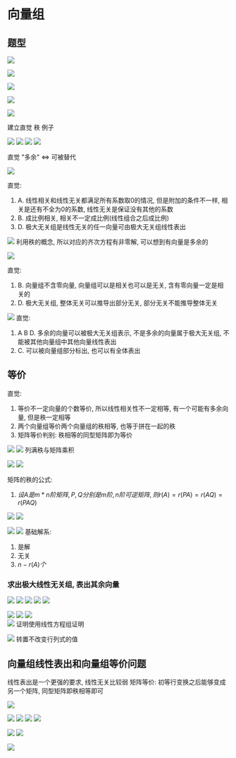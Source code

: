 # 向量组

## 题型

![](6.向量组-imgs/20201029225229.png)

![](6.向量组-imgs/20201029225343.png)

![](6.向量组-imgs/20201029225354.png)

![](6.向量组-imgs/20201029225520.png)

![](6.向量组-imgs/20201029230001.png)

建立直觉
秩
例子

![](6.向量组-imgs/20201028213926.png)
![](6.向量组-imgs/20201028213939.png)
![](6.向量组-imgs/20201029230130.png)
![](6.向量组-imgs/20201029230149.png)

直觉 "多余" <=> 可被替代

![](6.向量组-imgs/20201028224302.png)

直觉:

1. A. 线性相关和线性无关都满足所有系数取0的情况, 但是附加的条件不一样, 相关是还有不全为0的系数, 线性无关是保证没有其他的系数
2. B. 成比例相关, 相关不一定成比例(线性组合之后成比例)
3. D. 极大无关组是线性无关的任一向量可由极大无关组线性表出
  
![](6.向量组-imgs/20201028214109.png)
利用秩的概念, 所以对应的齐次方程有非零解, 可以想到有向量是多余的

![](6.向量组-imgs/20201028225508.png)

直觉:

1. B. 向量组不含零向量, 向量组可以是相关也可以是无关, 含有零向量一定是相关的
2. D. 极大无关组, 整体无关可以推导出部分无关, 部分无关不能推导整体无关

![](6.向量组-imgs/20201028225757.png)
直觉:

1. A B D. 多余的向量可以被极大无关组表示, 不是多余的向量属于极大无关组, 不能被其他向量组中其他向量线性表出
2. C. 可以被向量组部分标出, 也可以有全体表出

## 等价

直觉:

1. 等价不一定向量的个数等价, 所以线性相关性不一定相等, 有一个可能有多余向量, 但是秩一定相等
2. 两个向量组等价两个向量组的秩相等, 也等于拼在一起的秩
3. 矩阵等价判别: 秩相等的同型矩阵即为等价

![](6.向量组-imgs/20201028231139.png)
![](6.向量组-imgs/20201028231406.png)
列满秩与矩阵乘积

![](6.向量组-imgs/20201028233232.png)
![](6.向量组-imgs/20201028233343.png)

矩阵的秩的公式:

1. $设A是m * n 阶矩阵, P, Q分别是m阶, n阶可逆矩阵, 则r(A)=r(PA)=r(AQ)=r(PAQ)$

![](6.向量组-imgs/20201028223344.png)
![](6.向量组-imgs/20201028223323.png)

![](6.向量组-imgs/20201028234043.png)
![](6.向量组-imgs/20201028234105.png)
基础解系:

1. 是解
2. 无关
3. $n - r(A) 个$

### 求出极大线性无关组, 表出其余向量

![](6.向量组-imgs/20201028234734.png)
![](6.向量组-imgs/20201028234758.png)
![](6.向量组-imgs/20201028234842.png)
![](6.向量组-imgs/20201028234943.png)
![](6.向量组-imgs/20201028235002.png)

![](6.向量组-imgs/20201028235133.png)
![](6.向量组-imgs/20201028235328.png)
![](6.向量组-imgs/20201028235348.png)  
![](6.向量组-imgs/20201028235437.png)
证明使用线性方程组证明

![](6.向量组-imgs/20201028235239.png)
转置不改变行列式的值

## 向量组线性表出和向量组等价问题

线性表出是一个更强的要求, 线性无关比较弱
矩阵等价: 初等行变换之后能够变成另一个矩阵, 同型矩阵即秩相等即可

![](6.向量组-imgs/20201029231939.png)

![](6.向量组-imgs/20201029233755.png)
![](6.向量组-imgs/20201029233947.png)
![](6.向量组-imgs/20201029234056.png)
![](6.向量组-imgs/20201030000356.png)

![](6.向量组-imgs/20201030000443.png)
![](6.向量组-imgs/20201030000556.png)

![](6.向量组-imgs/20201030000724.png)
